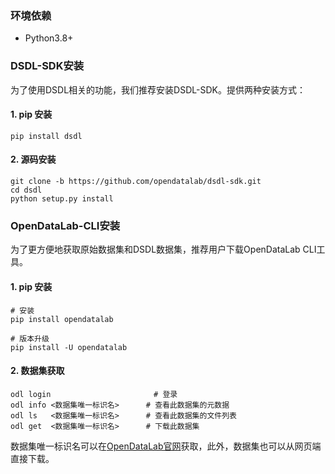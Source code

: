 ### **环境依赖**

- Python3.8+

### **DSDL-SDK安装**

为了使用DSDL相关的功能，我们推荐安装DSDL-SDK。提供两种安装方式：

#### 1. pip 安装

```shell
pip install dsdl
```

#### 2. 源码安装

```shell
git clone -b https://github.com/opendatalab/dsdl-sdk.git
cd dsdl
python setup.py install
```

### **OpenDataLab-CLI安装**

为了更方便地获取原始数据集和DSDL数据集，推荐用户下载OpenDataLab CLI工具。

#### 1. pip 安装

```shell
# 安装
pip install opendatalab

# 版本升级
pip install -U opendatalab
```

#### 2. 数据集获取

```shell
odl login                       # 登录
odl info <数据集唯一标识名>      # 查看此数据集的元数据
odl ls   <数据集唯一标识名>      # 查看此数据集的文件列表
odl get  <数据集唯一标识名>      # 下载此数据集
```

数据集唯一标识名可以在[OpenDataLab官网](https://opendatalab.com/)获取，此外，数据集也可以从网页端直接下载。
